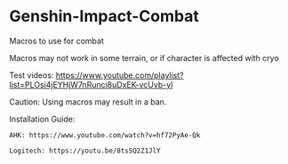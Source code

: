 # Genshin-Impact-Combat
Macros to use for combat

Macros may not work in some terrain, or if character is affected with cryo

Test videos: https://www.youtube.com/playlist?list=PLOsi4jEYHjW7nRunci8uDxEK-vcUvb-yl

Caution: Using macros may result in a ban.

Installation Guide:

    AHK: https://www.youtube.com/watch?v=hf72PyAe-Qk
  
    Logitech: https://youtu.be/8tsSQ2Z1JlY
